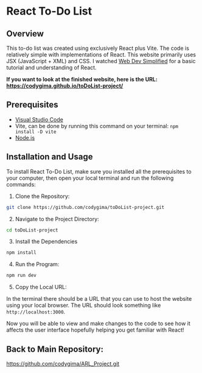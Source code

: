 # React To-Do List

## Overview
This to-do list was created using exclusively React plus Vite. The code is relatively simple with implementations of React. This website primarily uses JSX (JavaScript + XML) and CSS. I watched [Web Dev Simplified](https://www.youtube.com/watch?v=Rh3tobg7hEo) for a basic tutorial and understanding of React.

**If you want to look at the finished website, here is the URL: https://codygima.github.io/toDoList-project/**

## Prerequisites
+ [Visual Studio Code](https://code.visualstudio.com/)
+ Vite, can be done by running this command on your terminal: `npm install -D vite`
+ [Node.js](https://nodejs.org/en)

## Installation and Usage
To install React To-Do List, make sure you installed all the prerequisites to your computer, then open your local terminal and run the following commands:

1. Clone the Repository:
```bash
git clone https://github.com/codygima/toDoList-project.git
```
2. Navigate to the Project Directory:
```bash
cd toDoList-project
```
3. Install the Dependencies
```bash
npm install
```
4. Run the Program:
```bash
npm run dev
```

5. Copy the Local URL:

In the terminal there should be a URL that you can use to host the website using your local browser. The URL should look something like `http://localhost:3000`.

Now you will be able to view and make changes to the code to see how it affects the user interface hopefully helping you get familiar with React!

## Back to Main Repository:
https://github.com/codygima/ARL_Project.git
